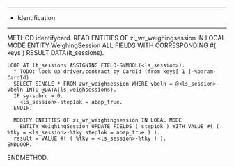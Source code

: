 ***********************************************************************************************************************
* Identification
***********************************************************************************************************************
  METHOD identifycard.
    READ ENTITIES OF zi_wr_weighingsession IN LOCAL MODE
     ENTITY WeighingSession
     ALL FIELDS WITH CORRESPONDING #( keys ) RESULT DATA(lt_sessions).

    LOOP AT lt_sessions ASSIGNING FIELD-SYMBOL(<ls_session>).
      " TODO: look up driver/contract by CardId (from keys[ 1 ]-%param-CardId)
      SELECT SINGLE * FROM zwr_weighsession WHERE vbeln = @<ls_session>-Vbeln INTO @DATA(ls_weighsessions).
      IF sy-subrc = 0.
        <ls_session>-step1ok = abap_true.
      ENDIF.

      MODIFY ENTITIES OF zi_wr_weighingsession IN LOCAL MODE
        ENTITY WeighingSession UPDATE FIELDS ( step1ok ) WITH VALUE #( ( %tky = <ls_session>-%tky step1ok = abap_true ) ).
      result = VALUE #( ( %tky = <ls_session>-%tky ) ).
    ENDLOOP.
  ENDMETHOD.

